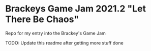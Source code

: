 # Brackeys Game Jam 2021.2 "Let There Be Chaos"

Repo for my entry into the Brackey's Game Jam

TODO: Update this readme after getting more stuff done